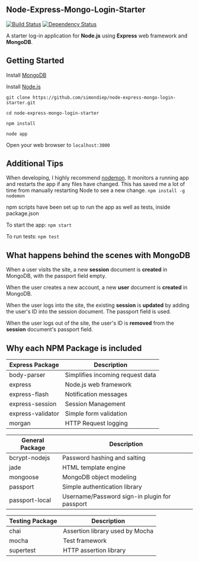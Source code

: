 Node-Express-Mongo-Login-Starter
------------------------
[![Build Status](https://travis-ci.org/simondiep/node-express-mongo-login-starter.svg?branch=master)](https://travis-ci.org/simondiep/node-express-mongo-login-starter)
[![Dependency Status](https://david-dm.org/simondiep/node-express-mongo-login-starter/status.svg?style=flat)](https://david-dm.org/simondiep/node-express-mongo-login-starter)  

A starter log-in application for **Node.js** using **Express** web framework and **MongoDB**.

Getting Started
---------------

Install [MongoDB](https://www.mongodb.org/downloads)

Install [Node.js](http://nodejs.org)

`git clone https://github.com/simondiep/node-express-mongo-login-starter.git`

`cd node-express-mongo-login-starter`

`npm install`

`node app`

Open your web browser to `localhost:3000`

Additional Tips
---------------

When developing, I highly recommend [nodemon](https://github.com/remy/nodemon).  It monitors a running app and restarts the app if any files have changed.  This has saved me a lot of time from manually restarting Node to see a new change.
`npm install -g nodemon`

npm scripts have been set up to run the app as well as tests, inside package.json

To start the app: `npm start`

To run tests: `npm test`


What happens behind the scenes with MongoDB
--------------------------------------------
When a user visits the site, a new **session** document is **created** in MongoDB, with the passport field empty.

When the user creates a new account, a new **user** document is **created** in MongoDB.

When the user logs into the site, the existing **session** is **updated** by adding the user's ID into the session document.  The passport field is used.

When the user logs out of the site, the user's ID is **removed** from the **session** document's passport field.


Why each NPM Package is included
--------------------------------

| Express Package      | Description |
| -------------------- | ----------- |
| body-parser          | Simplifies incoming request data |
| express              | Node.js web framework |
| express-flash        | Notification messages |
| express-session      | Session Management |
| express-validator    | Simple form validation |
| morgan               | HTTP Request logging |
  
| General Package      | Description |
| -------------------- | ----------- |
| bcrypt-nodejs        | Password hashing and salting |
| jade                 | HTML template engine |
| mongoose             | MongoDB object modeling |
| passport             | Simple authentication library |
| passport-local       | Username/Password sign-in plugin for passport |
  
| Testing Package      | Description |
| -------------------- | ----------- |
| chai                 | Assertion library used by Mocha |
| mocha                | Test framework |
| supertest            | HTTP assertion library |

